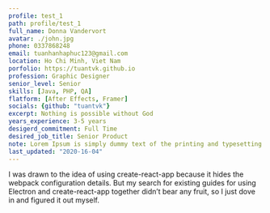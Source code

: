 ```yaml
---
profile: test_1
path: profile/test_1
full_name: Donna Vandervort
avatar: ./john.jpg
phone: 0337868248
email: tuanhanhaphuc123@gmail.com
location: Ho Chi Minh, Viet Nam
porfolio: https://tuantvk.github.io
profession: Graphic Designer
senior_level: Senior
skills: [Java, PHP, QA]
flatform: [After Effects, Framer]
socials: {github: "tuantvk"}
excerpt: Nothing is possible without God
years_experience: 3-5 years
desigerd_commitment: Full Time
desired_job_title: Senior Product
note: Lorem Ipsum is simply dummy text of the printing and typesetting industry.
last_updated: "2020-16-04"
---
```

I was drawn to the idea of using create-react-app because it hides the webpack configuration details. But my search for existing guides for using Electron and create-react-app together didn’t bear any fruit, so I just dove in and figured it out myself.